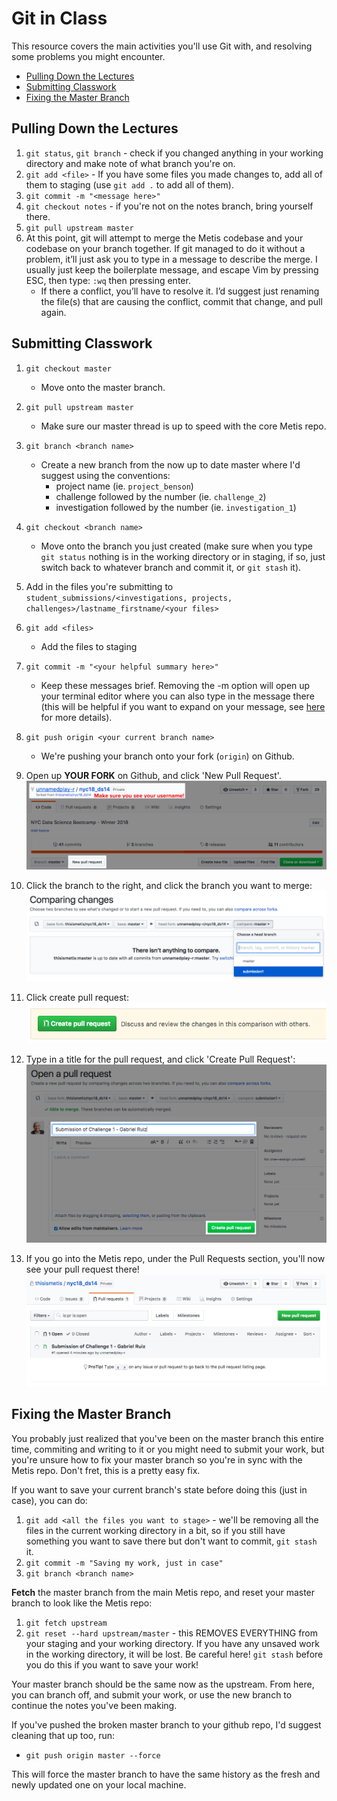 # Git in Class

This resource covers the main activities you'll use Git with, and resolving some problems you might encounter.

- [Pulling Down the Lectures](#pulling-down-the-lectures)  
- [Submitting Classwork](#submitting-classwork)  
- [Fixing the Master Branch](#fixing-the-master-branch)


## Pulling Down the Lectures

1. `git status`, `git branch` - check if you changed anything in your working directory and make note of what branch you're on.
1. `git add <file>` - If you have some files you made changes to, add all of them to staging (use `git add .` to add all of them).
2. `git commit -m "<message here>"`
1. `git checkout notes` - if you're not on the notes branch, bring yourself there.
2. `git pull upstream master`
3. At this point, git will attempt to merge the Metis codebase and your codebase on your branch together. If git managed to do it without a problem, it’ll just ask you to type in a message to describe the merge. I usually just keep the boilerplate message, and escape Vim by pressing ESC, then type: `:wq` then pressing enter. 
	- If there a conflict, you’ll have to resolve it. I’d suggest just renaming the file(s) that are causing the conflict, commit that change, and pull again.

## Submitting Classwork

1. `git checkout master`
	- Move onto the master branch.

2. `git pull upstream master`
	- Make sure our master thread is up to speed with the core Metis repo.

3. `git branch <branch name>`
	- Create a new branch from the now up to date master where I'd suggest using the conventions:
		- project name (ie. `project_benson`)
		- challenge followed by the number (ie. `challenge_2`)
		- investigation followed by the number (ie. `investigation_1`)

4. `git checkout <branch name>`
	- Move onto the branch you just created (make sure when you type `git status` nothing is in the working directory or in staging, if so, just switch back to whatever branch and commit it, or `git stash` it).

5. Add in the files you're submitting to `student_submissions/<investigations, projects, challenges>/lastname_firstname/<your files>`

4. `git add <files>`
	- Add the files to staging

5. `git commit -m "<your helpful summary here>"`
	- Keep these messages brief. Removing the -m option will open up your terminal editor where you can also type in the message there (this will be helpful if you want to expand on your message, see [here](https://chris.beams.io/posts/git-commit/) for more details).

6. `git push origin <your current branch name>`
	- We're pushing your branch onto your fork (`origin`) on Github.

7. Open up **YOUR FORK** on Github, and click 'New Pull Request'.
![](img/click_pull_req.png)

8. Click the branch to the right, and click the branch you want to merge:  
![](img/pr_click_sub1.png)

3. Click create pull request:  
 ![](img/create_pr.png)

4. Type in a title for the pull request, and click 'Create Pull Request':
 ![](img/submit_pr.png)
 
5. If you go into the Metis repo, under the Pull Requests section, you'll now see your pull request there!
 ![](img/prs.png)
 
## Fixing the Master Branch

You probably just realized that you've been on the master branch this entire time, commiting and writing to it or you might need to submit your work, but you're unsure how to fix your master branch so you're in sync with the Metis repo. Don't fret, this is a pretty easy fix.

If you want to save your current branch's state before doing this (just in case), you can do:

1. `git add <all the files you want to stage>` - we'll be removing all the files in the current working directory in a bit, so if you still have something you want to save there but don't want to commit, `git stash` it.
1. `git commit -m "Saving my work, just in case"`
2. `git branch <branch name>`

**Fetch** the master branch from the main Metis repo, and reset your master branch to look like the Metis repo:   

1. `git fetch upstream`
2. `git reset --hard upstream/master` - this REMOVES EVERYTHING from your staging and your working directory. If you have any unsaved work in the working directory, it will be lost. Be careful here! `git stash` before you do this if you want to save your work!

Your master branch should be the same now as the upstream. From here, you can branch off, and submit your work, or use the new branch to continue the notes you've been making.

If you've pushed the broken master branch to your github repo, I'd suggest cleaning that up too, run:
- `git push origin master --force`

This will force the master branch to have the same history as the fresh and newly updated one on your local machine.
